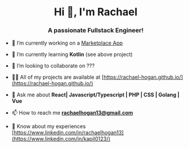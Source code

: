 <h1 align="center">Hi 👋, I'm Rachael</h1>
<h3 align="center">A passionate Fullstack Engineer!</h3>

- 🔭 I’m currently working on a [Marketplace App](https://github.com/rachael-hogan/marketplace)

- 🌱 I’m currently learning **Kotlin** (see above project)

- 👯 I’m looking to collaborate on ???

- 👨‍💻 All of my projects are available at [https://rachael-hogan.github.io/](https://rachael-hogan.github.io/)

- 💬 Ask me about **React| Javascript/Typescript | PHP | CSS | Golang | Vue**

- 📫 How to reach me **rachaelhogan13@gmail.com**

- 📄 Know about my experiences [https://www.linkedin.com/in/rachaelhogan13](https://www.linkedin.com/in/kapil0123/)
